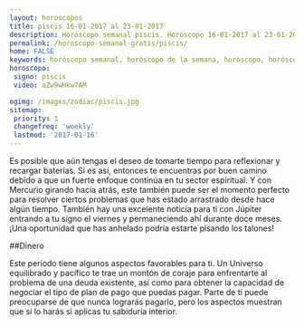 ```yaml
---
layout: horoscopos
title: piscis 16-01-2017 al 23-01-2017 
description: Horóscopo semanal piscis. Horoscopo 16-01-2017 al 23-01-2017. Horoscopos univision gratis
permalink: /horoscopo-semanal-gratis/piscis/
home: FALSE
keywords: horóscopo semanal, horóscopo de la semana, horóscopo, horóscopo gratis,horóscopos, horóscopo esperanza gracia, horoscopos piscis la semana, horóscopos gratis, Tarot, Astrologia, Zodíaco, piscis, horoscopo gratis
horoscopo:
 signo: piscis
 video: aZw9wHkw7AM

ogimg: /images/zodiac/piscis.jpg
sitemap:
 priority: 1
 changefreq: 'weekly'
 lastmod: '2017-01-16'
---
```



Es posible que aún tengas el deseo de tomarte tiempo para reflexionar y recargar baterías. Si es así, entonces te encuentras por buen camino debido a que un fuerte enfoque continúa en tu sector espiritual. Y con Mercurio girando hacia atrás, este también puede ser el momento perfecto para resolver ciertos problemas que has estado arrastrado desde hace algún tiempo. También hay una excelente noticia para ti con Júpiter entrando a tu signo el viernes y permaneciendo ahí durante doce meses. ¡Una oportunidad que has anhelado podría estarte pisando los talones!

##Dinero

Este período tiene algunos aspectos favorables para ti. Un Universo equilibrado y pacífico te trae un montón de coraje para enfrentarte al problema de una deuda existente, así como para obtener la capacidad de negociar el tipo de plan de pago que puedas pagar. Parte de ti puede preocuparse de que nunca lograrás pagarlo, pero los aspectos muestran que sí lo harás si aplicas tu sabiduría interior.